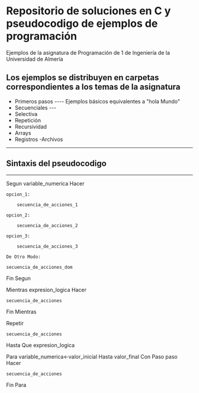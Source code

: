 # Repositorio de soluciones en C y pseudocodigo de ejemplos de programación

Ejemplos de la asignatura de Programación de 1 de Ingeniería de la Universidad de Almería



## Los ejemplos se distribuyen en carpetas correspondientes a los temas de la asignatura


- Primeros pasos ---- Ejemplos básicos equivalentes a "hola Mundo"
- Secuenciales ---
- Selectiva
- Repetición
- Recursividad
- Arrays
- Registros
-Archivos
___

## Sintaxis del pseudocodigo
---
Segun variable_numerica Hacer

	opcion_1:

		secuencia_de_acciones_1

	opcion_2:

		secuencia_de_acciones_2

	opcion_3:

		secuencia_de_acciones_3

	De Otro Modo:

	secuencia_de_acciones_dom

Fin Segun

Mientras expresion_logica Hacer

	secuencia_de_acciones

Fin Mientras

Repetir

	secuencia_de_acciones
	
Hasta Que expresion_logica

Para variable_numerica<-valor_inicial Hasta valor_final Con Paso paso Hacer

	secuencia_de_acciones
	
Fin Para





